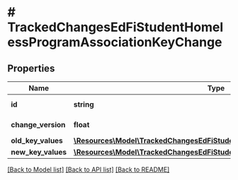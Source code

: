 # # TrackedChangesEdFiStudentHomelessProgramAssociationKeyChange

## Properties

Name | Type | Description | Notes
------------ | ------------- | ------------- | -------------
**id** | **string** | Resource identifier | [optional]
**change_version** | **float** | Change version | [optional]
**old_key_values** | [**\Resources\Model\TrackedChangesEdFiStudentHomelessProgramAssociationKey**](TrackedChangesEdFiStudentHomelessProgramAssociationKey.md) |  | [optional]
**new_key_values** | [**\Resources\Model\TrackedChangesEdFiStudentHomelessProgramAssociationKey**](TrackedChangesEdFiStudentHomelessProgramAssociationKey.md) |  | [optional]

[[Back to Model list]](../../README.md#models) [[Back to API list]](../../README.md#endpoints) [[Back to README]](../../README.md)
